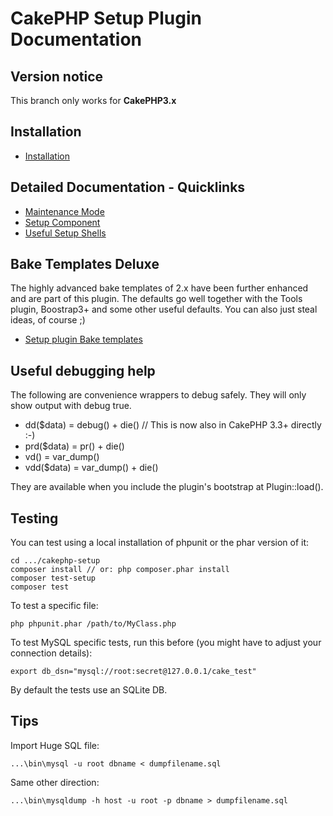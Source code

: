 # CakePHP Setup Plugin Documentation

## Version notice

This branch only works for **CakePHP3.x**

## Installation
* [Installation](Install.md)

## Detailed Documentation - Quicklinks
* [Maintenance Mode](Maintenance/Maintenance.md)
* [Setup Component](Component/Setup.md)
* [Useful Setup Shells](Console/Shells.md)

## Bake Templates Deluxe
The highly advanced bake templates of 2.x have been further enhanced and are part of this plugin.
The defaults go well together with the Tools plugin, Boostrap3+ and some other useful defaults.
You can also just steal ideas, of course ;)
* [Setup plugin Bake templates](Console/Bake.md)

## Useful debugging help
The following are convenience wrappers to debug safely. They will only show output with debug true.

* dd($data) = debug() + die() // This is now also in CakePHP 3.3+ directly :-)
* prd($data) = pr() + die()
* vd() = var_dump()
* vdd($data) = var_dump() + die()

They are available when you include the plugin's bootstrap at Plugin::load().

## Testing
You can test using a local installation of phpunit or the phar version of it:

	cd .../cakephp-setup
	composer install // or: php composer.phar install
	composer test-setup
	composer test

To test a specific file:

	php phpunit.phar /path/to/MyClass.php

To test MySQL specific tests, run this before (you might have to adjust your connection details):
```
export db_dsn="mysql://root:secret@127.0.0.1/cake_test"
```
By default the tests use an SQLite DB.

## Tips

Import Huge SQL file:

	...\bin\mysql -u root dbname < dumpfilename.sql

Same other direction:

	...\bin\mysqldump -h host -u root -p dbname > dumpfilename.sql
